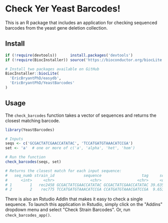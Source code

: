 # Check Yer Yeast Barcodes!

This is an R package that includes an application for checking sequenced barcodes from the yeast gene deletion collection.

## Install

```r
if (!require(devtools))      install.packages('devtools')
if (!require(BiocInstaller)) source('https://bioconductor.org/biocLite.R')

# Install two packages available on GitHub
BiocInstaller::biocLite(
  'EricBryantPhD/easydb',
  'EricBryantPhD/YeastBarcodes'
)
```

## Usage

The `check_barcodes` function takes a vector of sequences and returns the closest matching barcode.

```r
library(YeastBarcodes)

# Inputs
seqs <- c('GCGACTATCGAACCATATAC', 'TCCATGATGTAAACATCCGA')
set <- 'a'  # one or more of c('a', 'alpha', 'het', 'hom')

# Run the function
check_barcodes(seqs, set)

# Returns the closest match for each input sequence:
#   seq_numb strain_id             sequence                  tag     score
#      <int>     <chr>                <chr>                <chr>     <dbl>
# 1        1   rec2458 GCGACTATCGAACCATATAC GCGACTATCGAACCATATAC 39.635117
# 2        2    rec775 TCCATGATGTAAACATCCGA CCATGATGTAAACGATCCGA  9.653366
```

There is also an Rstudio AddIn that makes it easy to check a single sequence. To launch this application in Rstudio, simply click on the "Addins" dropdown menu and select "Check Strain Barcodes". Or, run `check_barcodes_app()`.
